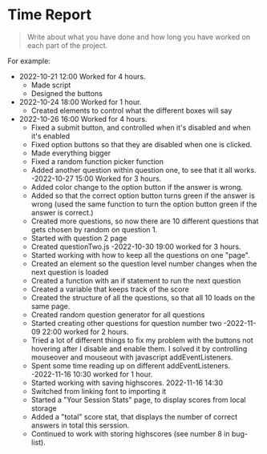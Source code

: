 # Time Report

> Write about what you have done and how long you have worked on each part of the project.

For example: 

- 2022-10-21 12:00 Worked for 4 hours.
  - Made script
  - Designed the buttons
- 2022-10-24 18:00 Worked for 1 hour.
  - Created elements to control what the different boxes will say
- 2022-10-26 16:00 Worked for 4 hours.
  - Fixed a submit button, and controlled when it's disabled and when it's enabled
  - Fixed option buttons so that they are disabled when one is clicked. 
  - Made everything bigger
  - Fixed a random function picker function
  - Added another question within question one, to see that it all works.
-2022-10-27 15:00 Worked for 3 hours.
  - Added color change to the option button if the answer is wrong.
  - Added so that the correct option button turns green if the answer is wrong (used the same function to turn the option button green if the answer is correct.)
  - Created more questions, so now there are 10 different questions that gets chosen by random on question 1.
  - Started with question 2 page
  - Created questionTwo.js 
-2022-10-30 19:00 worked for 3 hours. 
  - Started working with how to keep all the questions on one "page".
  - Created an element so the question level number changes when the next question is loaded
  - Created a function with an if statement to run the next question
  - Created a variable that keeps track of the score
  - Created the structure of all the questions, so that all 10 loads on the same page.
  - Created random question generator for all questions
  - Started creating other questions for question number two
-2022-11-09 22:00 worked for 2 hours.
  - Tried a lot of different things to fix my problem with the buttons not hovering after I disable and enable them. I solved it by controlling mouseover and mouseout with javascript addEventListeners.
  - Spent some time reading up on different addEventListeners.  
-2022-11-16 10:30 worked for 1 hour.
  - Started working with saving highscores.
2022-11-16 14:30 
  - Switched from linking font to importing it
  - Started a "Your Session Stats" page, to display scores from local storage
  - Added a "total" score stat, that displays the number of correct answers in total this serssion.
  - Continued to work with storing highscores (see number 8 in bug-list).
